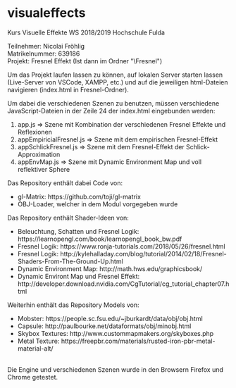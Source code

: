 # visualeffects
Kurs Visuelle Effekte WS 2018/2019 Hochschule Fulda 

Teilnehmer: Nicolai Fröhlig <br>
Matrikelnummer: 639186 <br>
Projekt: Fresnel Effekt (Ist dann im Ordner "\Fresnel") <br>

Um das Projekt laufen lassen zu können, auf lokalen Server starten lassen (Live-Server von VSCode, XAMPP, etc.) und auf die jeweiligen html-Dateien navigieren (index.html in Fresnel-Ordner).

Um dabei die verschiedenen Szenen zu benutzen, müssen verschiedene JavaScript-Dateien in der Zeile 24 der index.html eingebunden werden:
<br>
<ol>
    <li> app.js => Szene mit Kombination der verschiedenen Fresnel Effekte und Reflexionen</li>
    <li> appEmpiricialFresnel.js => Szene mit dem empirischen Fresnel-Effekt</li>
    <li> appSchlickFresnel.js => Szene mit dem Fresnel-Effekt der Schlick-Approximation</li>
    <li> appEnvMap.js => Szene mit Dynamic Environment Map und voll reflektiver Sphere</li>
</ol>
Das Repository enthält dabei Code von:
<ul>
    <li>gl-Matrix: https://github.com/toji/gl-matrix </li>
    <li>OBJ-Loader, welcher in dem Modul vorgegeben wurde </li>
</ul>
Das Repository enthält Shader-Ideen von:
<ul>
    <li>Beleuchtung, Schatten und Fresnel Logik: https://learnopengl.com/book/learnopengl_book_bw.pdf </li>
    <li>Fresnel Logik: https://www.ronja-tutorials.com/2018/05/26/fresnel.html</li>
    <li>Fresnel Logik: http://kylehalladay.com/blog/tutorial/2014/02/18/Fresnel-Shaders-From-The-Ground-Up.html</li>
    <li>Dynamic Environment Map: http://math.hws.edu/graphicsbook/</li>
    <li>Dynamic Environt Map und Fresnel Effekt: http://developer.download.nvidia.com/CgTutorial/cg_tutorial_chapter07.html</li>
</ul>
Weiterhin enthält das Repository Models von:
<br>
<ul>
    <li>Mobster: https://people.sc.fsu.edu/~jburkardt/data/obj/obj.html </li>
    <li>Capsule: http://paulbourke.net/dataformats/obj/minobj.html </li>
    <li>Skybox Textures: http://www.custommapmakers.org/skyboxes.php</li>
    <li>Metal Texture: https://freepbr.com/materials/rusted-iron-pbr-metal-material-alt/</li>
</ul>
<br>
Die Engine und verschiedenen Szenen wurde in den Browsern Firefox und Chrome getestet.

